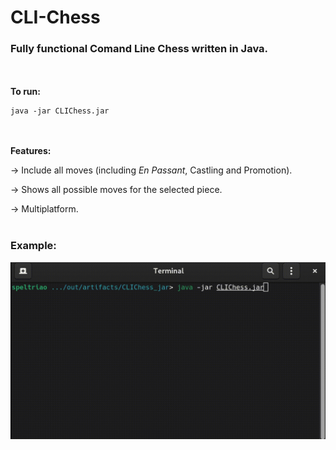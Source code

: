 # CLI-Chess
### Fully functional Comand Line Chess written in Java.


<p><b><br></br> To run: </b></p>

```
java -jar CLIChess.jar
```

<p><b><br></br> Features: </b></p>
<p> -> Include all moves (including <i>En Passant</i>, Castling and Promotion).</p>
<p> -> Shows all possible moves for the selected piece.</p>
<p> -> Multiplatform.<br></br></p>

### Example:
![](chess.gif)

